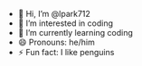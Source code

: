 - 👋 Hi, I’m @lpark712
- 👀 I’m interested in coding
- 🌱 I’m currently learning coding
- 😄 Pronouns: he/him
- ⚡ Fun fact: I like penguins


<!---
lpark712/lpark712 is a ✨ special ✨ repository because its `README.md` (this file) appears on your GitHub profile.
You can click the Preview link to take a look at your changes.
--->
